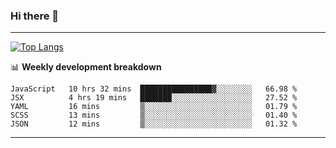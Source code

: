 ### Hi there 👋

-------
[![Top Langs](https://github-readme-stats.vercel.app/api/top-langs/?username=ashish-r)](https://github.com/anuraghazra/github-readme-stats)

📊 **Weekly development breakdown**
<!--START_SECTION:waka-->
```text
JavaScript   10 hrs 32 mins  ████████████████▓░░░░░░░░   66.98 % 
JSX          4 hrs 19 mins   ███████░░░░░░░░░░░░░░░░░░   27.52 % 
YAML         16 mins         ▒░░░░░░░░░░░░░░░░░░░░░░░░   01.79 % 
SCSS         13 mins         ▒░░░░░░░░░░░░░░░░░░░░░░░░   01.40 % 
JSON         12 mins         ▒░░░░░░░░░░░░░░░░░░░░░░░░   01.32 % 
```
<!--END_SECTION:waka-->
-------

<!--
**ashish-r/ashish-r** is a ✨ _special_ ✨ repository because its `README.md` (this file) appears on your GitHub profile.

Here are some ideas to get you started:

- 🔭 I’m currently working on ...
- 🌱 I’m currently learning ...
- 👯 I’m looking to collaborate on ...
- 🤔 I’m looking for help with ...
- 💬 Ask me about ...
- 📫 How to reach me: ...
- 😄 Pronouns: ...
- ⚡ Fun fact: ...
-->
